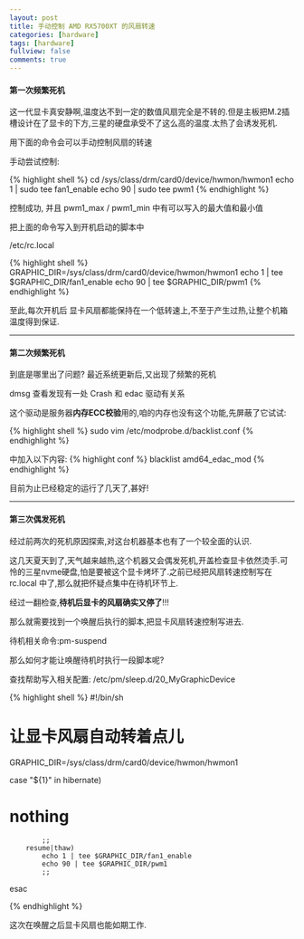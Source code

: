 ```yaml
---
layout: post
title: 手动控制 AMD RX5700XT 的风扇转速
categories: [hardware]
tags: [hardware]
fullview: false
comments: true
---
```


#### **第一次频繁死机**

这一代显卡真安静啊,温度达不到一定的数值风扇完全是不转的.但是主板把M.2插槽设计在了显卡的下方,三星的硬盘承受不了这么高的温度.太热了会诱发死机.

用下面的命令会可以手动控制风扇的转速

手动尝试控制:

{% highlight shell %}
cd /sys/class/drm/card0/device/hwmon/hwmon1
echo 1 | sudo tee fan1_enable
echo 90 | sudo tee pwm1
{% endhighlight %}


控制成功, 并且 pwm1_max / pwm1_min 中有可以写入的最大值和最小值

把上面的命令写入到开机启动的脚本中

/etc/rc.local

{% highlight shell %}
GRAPHIC_DIR=/sys/class/drm/card0/device/hwmon/hwmon1
echo 1 | tee $GRAPHIC_DIR/fan1_enable
echo 90 | tee $GRAPHIC_DIR/pwm1
{% endhighlight %}

至此,每次开机后 显卡风扇都能保持在一个低转速上,不至于产生过热,让整个机箱温度得到保证.

---

#### **第二次频繁死机**

到底是哪里出了问题? 最近系统更新后,又出现了频繁的死机

dmsg 查看发现有一处 Crash 和 edac 驱动有关系

这个驱动是服务器**内存ECC校验**用的,咱的内存也没有这个功能,先屏蔽了它试试:

{% highlight shell %}
sudo vim /etc/modprobe.d/backlist.conf
{% endhighlight %}

中加入以下内容:
{% highlight conf %}
blacklist amd64_edac_mod
{% endhighlight %}

目前为止已经稳定的运行了几天了,甚好!


---

#### **第三次偶发死机**

经过前两次的死机原因探索,对这台机器基本也有了一个较全面的认识.

这几天夏天到了,天气越来越热,这个机器又会偶发死机,开盖检查显卡依然烫手.可怜的三星nvme硬盘,怕是要被这个显卡烤坏了.之前已经把风扇转速控制写在 rc.local 中了,那么就把怀疑点集中在待机环节上.

经过一翻检查,**待机后显卡的风扇确实又停了**!!!

那么就需要找到一个唤醒后执行的脚本,把显卡风扇转速控制写进去.

待机相关命令:pm-suspend

那么如何才能让唤醒待机时执行一段脚本呢?

查找帮助写入相关配置: /etc/pm/sleep.d/20_MyGraphicDevice

{% highlight shell %}
#!/bin/sh

# 让显卡风扇自动转着点儿
GRAPHIC_DIR=/sys/class/drm/card0/device/hwmon/hwmon1

case "${1}" in
        hibernate)
# nothing
            ;;
        resume|thaw)
            echo 1 | tee $GRAPHIC_DIR/fan1_enable
            echo 90 | tee $GRAPHIC_DIR/pwm1
            ;;
esac

{% endhighlight %}

这次在唤醒之后显卡风扇也能如期工作.

